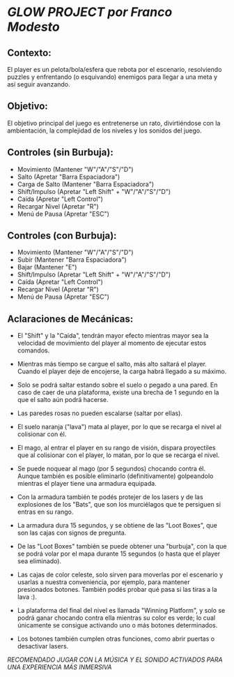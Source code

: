 # *GLOW PROJECT por Franco Modesto*

## Contexto: 
El player es un pelota/bola/esfera que rebota por el escenario, resolviendo puzzles y enfrentando (o esquivando) enemigos para llegar a una meta y así seguir avanzando.

## Objetivo: 
El objetivo principal del juego es entretenerse un rato, divirtiéndose con la ambientación, la complejidad de los niveles y los sonidos del juego.

## Controles (sin Burbuja): 	
* Movimiento (Mantener "W"/"A"/"S"/"D")
* Salto (Apretar "Barra Espaciadora")
* Carga de Salto (Mantener "Barra Espaciadora")
* Shift/Impulso (Apretar "Left Shift" + "W"/"A"/"S"/"D")
* Caída (Apretar "Left Control")
* Recargar Nivel (Apretar "R")
* Menú de Pausa (Apretar "ESC")
								
## Controles (con Burbuja): 	
* Movimiento (Mantener "W"/"A"/"S"/"D")
* Subir (Mantener "Barra Espaciadora")
* Bajar (Mantener "E")
* Shift/Impulso (Apretar "Left Shift" + "W"/"A"/"S"/"D")
* Caída (Apretar "Left Control")
* Recargar Nivel (Apretar "R")
* Menú de Pausa (Apretar "ESC")

## Aclaraciones de Mecánicas: 
* El "Shift" y la "Caída", tendrán mayor efecto mientras mayor sea la velocidad de movimiento del player al momento de ejecutar estos comandos.

* Mientras más tiempo se cargue el salto, más alto saltará el player. Cuando el player deje de encojerse, la carga habrá llegado a su máximo.

* Solo se podrá saltar estando sobre el suelo o pegado a una pared. En caso de caer de una plataforma, existe una brecha de 1 segundo en la que el salto aún podrá hacerse.

* Las paredes rosas no pueden escalarse (saltar por ellas).

* El suelo naranja ("lava") mata al player, por lo que se recarga el nivel al colisionar con él.

* El mago, al entrar el player en su rango de visión, dispara proyectiles que al colisionar con el player, lo matan, por lo que se recarga el nivel.

* Se puede noquear al mago (por 5 segundos) chocando contra él. Aunque también es posible eliminarlo (definitivamente) golpeandolo mientras el player tiene una armadura equipada.

* Con la armadura también te podés protejer de los lasers y de las explosiones de los "Bats", que son los murciélagos que te persiguen si entras en su rango.

* La armadura dura 15 segundos, y se obtiene de las "Loot Boxes", que son las cajas con signos de pregunta.

* De las "Loot Boxes" también se puede obtener una "burbuja", con la que se podrá volar por el mapa durante 15 segundos (o hasta que el player sea eliminado).

* Las cajas de color celeste, solo sirven para moverlas por el escenario y usarlas a nuestra conveniencia, por ejemplo, para mantener presionados botones. También podés probar qué pasa si las tiras a la lava :).

* La plataforma del final del nivel es llamada "Winning Platform", y solo se podrá ganar chocando contra ella mientras su color es verde; lo cual únicamente se consigue activando uno o más botones determinados.

* Los botones también cumplen otras funciones, como abrir puertas o desactivar lasers.

*RECOMENDADO JUGAR CON LA MÚSICA Y EL SONIDO ACTIVADOS PARA UNA EXPERIENCIA MÁS INMERSIVA*